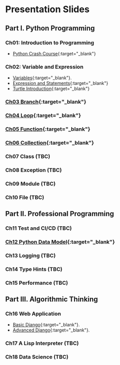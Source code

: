# Presentation Slides

## Part I. Python Programming

### Ch01: Introduction to Programming

- [Python Crash Course](ch01_introduction/slides/crash_course.slides.html){:target="\_blank"}

### Ch02: Variable and Expression

- [Variables](ch02_variable/slides/variables.slides.html){:target="\_blank"}.
- [Expression and Statements](ch02_variable/slides/expression_statement.slides.html){:target="\_blank"}
- [Turtle Introduction](slides/ch02_variable/turtle_introduction.slides.html){:target="\_blank"}

### [Ch03 Branch](ch03_branch/slides/branch.slides.html){:target="\_blank"}

### [Ch04 Loop](ch04_loop/slides/loop.slides.html){:target="\_blank"}

### [Ch05 Function](ch05_function/slides/function.slides.html){:target="\_blank"}

### [Ch06 Collection](ch06_collection/slides/collection.slides.html){:target="\_blank"}

### Ch07 Class (TBC)

### Ch08 Exception (TBC)

### Ch09 Module (TBC)

### Ch10 File (TBC)

## Part II. Professional Programming

### Ch11 Test and CI/CD (TBC)

### [Ch12 Python Data Model](ch12_data_model/slides/data_model.slides.html){:target="\_blank"}

### Ch13 Logging (TBC)

### Ch14 Type Hints (TBC)

### Ch15 Performance (TBC)

## Part III. Algorithmic Thinking

### Ch16 Web Application

- [Basic Django](ch16_django/slides/basic_django.slides.html){:target="\_blank"}.
- [Advanced Django](ch16_django/slides/advanced_django.slides.html){:target="\_blank"}.

### Ch17 A Lisp Interpreter (TBC)

### Ch18 Data Science (TBC)
